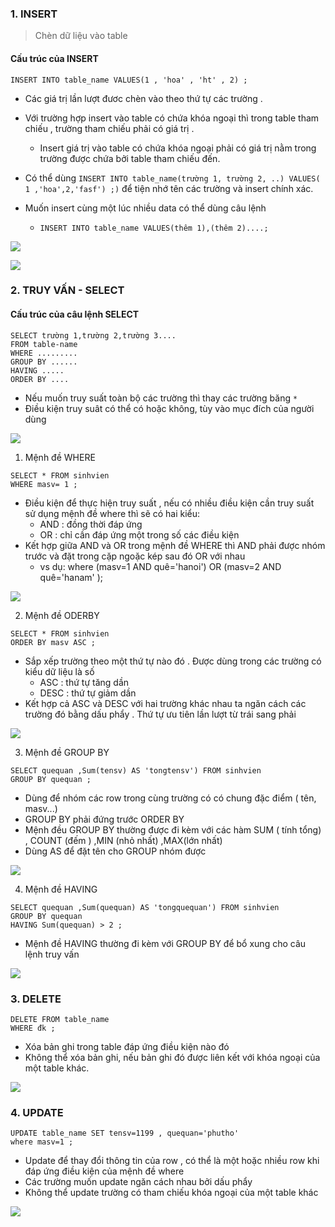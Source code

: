 ### 1. INSERT 

> Chèn dữ liệu vào table 

#### Cấu trúc của INSERT 
` INSERT INTO table_name VALUES(1 , 'hoa' , 'ht' , 2) ; `
- Các giá trị lần lượt đươc chèn vào theo thứ tự các trường .
- Với trường hợp insert vào table có chứa khóa ngoại thì trong table tham chiếu , trường tham chiếu phải có giá trị . 
	- Insert giá trị vào table có chứa khóa ngoại phải có giá trị nằm trong trường được chứa bởi table tham chiếu đến.

- Có thể dùng ` INSERT INTO table_name(trường 1, trường 2, ..) VALUES( 1 ,'hoa',2,'fasf') ;) ` để tiện nhớ tên các trường và insert chính xác. 
- Muốn insert cùng một lúc nhiều data có thể dùng câu lệnh
	- `INSERT INTO table_name VALUES(thêm 1),(thêm 2)....; `

![](img/12.png)


![](img/13.png)



### 2. TRUY VẤN - SELECT 
#### Cấu trúc của câu lệnh SELECT 
```
SELECT trường 1,trường 2,trường 3....
FROM table-name 
WHERE .........
GROUP BY ......
HAVING .....
ORDER BY ....

```

- Nếu muốn truy suất toàn bộ các trường thì thay các trường băng `*` 
- Điều kiện truy suât có thể có hoặc không, tùy vào mục đích của người dùng 

![](img/14.png)

1. Mệnh đề WHERE 
```
SELECT * FROM sinhvien
WHERE masv= 1 ;
```

- Điều kiện để thực hiện truy suất , nếu có nhiều điều kiện cần truy suất sử dụng mệnh đề where thì sẽ có hai kiểu:
	- AND : đồng thời đáp ứng 
	- OR : chỉ cần đáp ứng một trong số các điều kiện 
- Kết hợp giữa AND và OR trong mệnh đề WHERE thì AND phải được nhóm trước và đặt trong cặp ngoặc kép sau đó OR với nhau
	- vs dụ: where (masv=1 AND quê='hanoi') OR (masv=2 AND quê='hanam' ); 

![](img/15.png)

2. Mệnh đề ODERBY 
```
SELECT * FROM sinhvien
ORDER BY masv ASC ;
```

- Sắp xếp trường theo một thứ tự nào đó . Được dùng trong các trường có kiểu dữ liệu là số 
	- ASC : thứ tự tăng dần
	- DESC : thứ tự giảm dần 
- Kết hợp cả ASC và DESC với hai trường khác nhau ta ngăn cách các trường đó bằng dấu phẩy . Thứ tự ưu tiên lần lượt từ trái sang phải

![](img/16.png)


3. Mệnh đề GROUP BY 
```
SELECT quequan ,Sum(tensv) AS 'tongtensv') FROM sinhvien
GROUP BY quequan ;
```


- Dùng để nhóm các row trong cùng trường có có chung đặc điểm ( tên, masv...)
- GROUP BY phải đứng trước ORDER BY 
- Mệnh đều GROUP BY thường được đi kèm với các hàm SUM ( tính tổng) , COUNT (đếm ) ,MIN (nhỏ nhất) ,MAX(lớn nhất) 
- Dùng AS để đặt tên cho GROUP nhóm được 

![](img/17.png)

4. Mệnh đề HAVING 

```
SELECT quequan ,Sum(quequan) AS 'tongquequan') FROM sinhvien
GROUP BY quequan 
HAVING Sum(quequan) > 2 ;
```
- Mệnh đề HAVING thường đi kèm với GROUP BY để bổ xung cho câu lệnh truy vấn 

![](img/18.png)


### 3. DELETE 
```
DELETE FROM table_name 
WHERE đk ;

```
- Xóa bản ghi trong table đáp ứng điều kiện nào đó 
- Không thể xóa bản ghi, nếu bản ghi đó được liên kết với khóa ngoại của một table khác.

![](img/19.png)

### 4. UPDATE

```
UPDATE table_name SET tensv=1199 , quequan='phutho' 
where masv=1 ;

```

- Update để thay đổi thông tin của row , có thể là một hoặc nhiều row khi đáp ứng điều kiện của mệnh đề where 
- Các trường muốn update ngăn cách nhau bởi dấu phẩy 
- Không thể update trường có tham chiếu khóa ngoại của một table khác  

![](img/20.png)








